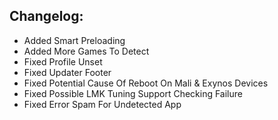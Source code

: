 ## Changelog:

- Added Smart Preloading
- Added More Games To Detect
- Fixed Profile Unset
- Fixed Updater Footer
- Fixed Potential Cause Of Reboot On Mali & Exynos Devices
- Fixed Possible LMK Tuning Support Checking Failure
- Fixed Error Spam For Undetected App
